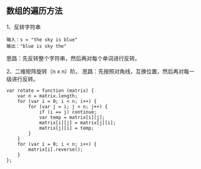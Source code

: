 ## 数组的遍历方法

1、反转字符串
```
输入：s = "the sky is blue"
输出："blue is sky the"
```
思路：先反转整个字符串，然后再对每个单词进行反转。

2、二维矩阵旋转（n x n）阶。
思路：先按照对角线，互换位置，然后再对每一级进行反转。
```
var rotate = function (matrix) {
    var n = matrix.length;
    for (var i = 0; i < n; i++) {
        for (var j = i; j < n; j++) {
            if (i == j) continue;
            var temp = matrix[i][j];
            matrix[i][j] = matrix[j][i];
            matrix[j][i] = temp;
        }
    }
    for (var i = 0; i < n; i++) {
        matrix[i].reverse();
    }
};
```
